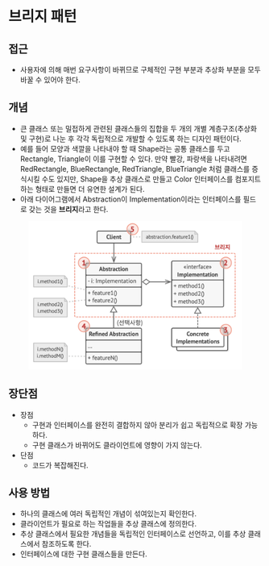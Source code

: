 # 브리지 패턴

## 접근

* 사용자에 의해 매번 요구사항이 바뀌므로 구체적인 구현 부분과 추상화 부분을 모두 바꿀 수 있어야 한다.

## 개념

* 큰 클래스 또는 밀접하게 관련된 클래스들의 집합을 두 개의 개별 계층구조​(추상화 및 구현)​로 나눈 후 각각 독립적으로 개발할 수 있도록 하는 디자인 패턴이다.
* 예를 들어 모양과 색깔을 나타내야 할 때 Shape라는 공통 클래스를 두고 Rectangle, Triangle이 이를 구현할 수 있다. 만약 빨강, 파랑색을 나타내려면 RedRectangle, BlueRectangle, RedTriangle, BlueTriangle 처럼 클래스를 증식시킬 수도 있지만, Shape을 추상 클래스로 만들고 Color 인터페이스를 컴포지트하는 형태로 만들면 더 유연한 설계가 된다.
* 아래 다이어그램에서 Abstraction이 Implementation이라는 인터페이스를 필드로 갖는 것을 **브리지**라고 한다.

<figure><img src="../../../.gitbook/assets/image (1) (1) (1) (1) (1) (1) (1) (1) (1) (1) (1) (1) (1).png" alt=""><figcaption></figcaption></figure>

## 장단점

* 장점
  * 구현과 인터페이스를 완전히 결합하지 않아 분리가 쉽고 독립적으로 확장 가능하다.
  * 구현 클래스가 바뀌어도 클라이언트에 영향이 가지 않는다.
* 단점
  * 코드가 복잡해진다.

## 사용 방법

* 하나의 클래스에 여러 독립적인 개념이 섞여있는지 확인한다.
* 클라이언트가 필요로 하는 작업들을 추상 클래스에 정의한다.
* 추상 클래스에서 필요한 개념들을 독립적인 인터페이스로 선언하고, 이를 추상 클래스에서 참조하도록 한다.
* 인터페이스에 대한 구현 클래스들을 만든다.
